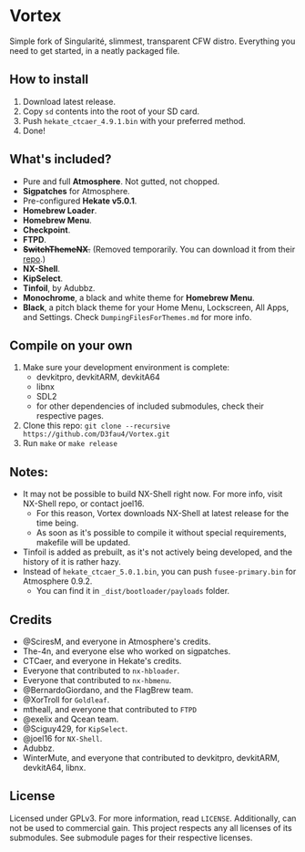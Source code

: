 # Vortex
Simple fork of Singularité, slimmest, transparent CFW distro.
Everything you need to get started, in a neatly packaged file.

## How to install
1) Download latest release.
2) Copy `sd` contents into the root of your SD card.
3) Push `hekate_ctcaer_4.9.1.bin` with your preferred method.
4) Done!

## What's included?
- Pure and full **Atmosphere**. Not gutted, not chopped.
- **Sigpatches** for Atmosphere.
- Pre-configured **Hekate v5.0.1**.
- **Homebrew Loader**.
- **Homebrew Menu**.
- **Checkpoint**.
- **FTPD**.
- ~~**SwitchThemeNX**.~~ (Removed temporarily. You can download it from their [repo](https://github.com/exelix11/SwitchThemeInjector).)
- **NX-Shell**.
- **KipSelect**.
- **Tinfoil**, by Adubbz.
- **Monochrome**, a black and white theme for **Homebrew Menu**.
- **Black**, a pitch black theme for your Home Menu, Lockscreen, All Apps, and Settings. Check `DumpingFilesForThemes.md` for more info.

## Compile on your own
1) Make sure your development environment is complete:
   - devkitpro, devkitARM, devkitA64
   - libnx
   - SDL2
   - for other dependencies of included submodules, check their respective pages.
2) Clone this repo: `git clone --recursive https://github.com/D3fau4/Vortex.git`
3) Run `make` or `make release`

## Notes:
- It may not be possible to build NX-Shell right now. For more info, visit NX-Shell repo, or contact joel16.
  - For this reason, Vortex downloads NX-Shell at latest release for the time being.
  - As soon as it's possible to compile it without special requirements, makefile will be updated.
- Tinfoil is added as prebuilt, as it's not actively being developed, and the history of it is rather hazy.
- Instead of `hekate_ctcaer_5.0.1.bin`, you can push `fusee-primary.bin` for Atmosphere 0.9.2.
  - You can find it in `_dist/bootloader/payloads` folder.

## Credits
- @SciresM, and everyone in Atmosphere's credits.
- The-4n, and everyone else who worked on sigpatches.
- CTCaer, and everyone in Hekate's credits.
- Everyone that contributed to `nx-hbloader`.
- Everyone that contributed to `nx-hbmenu`.
- @BernardoGiordano, and the FlagBrew team.
- @XorTroll for `Goldleaf`.
- mtheall, and everyone that contributed to `FTPD`
- @exelix and Qcean team.
- @Sciguy429, for `KipSelect`.
- @joel16 for `NX-Shell`.
- Adubbz.
- WinterMute, and everyone that contributed to devkitpro, devkitARM, devkitA64, libnx.

## License
Licensed under GPLv3. For more information, read `LICENSE`.
Additionally, can not be used to commercial gain.
This project respects any all licenses of its submodules. See submodule pages for their respective licenses.
